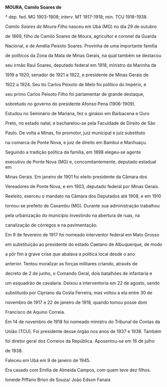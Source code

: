 **MOURA, Camilo Soares de**



\* dep. fed. MG 1903-1908; interv. MT 1917-1918; min. TCU 1918-1938.



*Camilo Soares de Moura Filho* nasceu em Ubá (MG) no dia 29 de outubro

de 1869, filho de Camilo Soares de Moura, agricultor e coronel da Guarda

Nacional, e de Amélia Peixoto Soares. Provinha de uma importante família

de políticos da Zona da Mata de Minas Gerais, na qual também se destacou

seu irmão Raul Soares, deputado federal em 1918, ministro da Marinha de

1919 a 1920, senador de 1921 a 1922, e presidente de Minas Gerais de

1922 a 1924. Seu tio Carlos Peixoto de Melo foi político do Império, e

seu primo Carlos Peixoto Filho foi parlamentar de grande destaque,

sobretudo no governo do presidente Afonso Pena (1906-1909).



Estudou no Seminário de Mariana, fez o ginásio em Barbacena e Ouro

Preto, no estado natal, e bacharelou-se pela Faculdade de Direito de São

Paulo. De volta a Minas, foi promotor, juiz municipal e juiz substituto

na comarca de Ponte Nova, e juiz de direito em Bambuí e Manhuaçu.



Seguindo a tradição política da família, em 1898 elegeu-se agente

executivo de Ponte Nova (MG) e, concomitantemente, deputado estadual em

Minas Gerais. Em janeiro de 1901 foi eleito presidente da Câmara dos

Vereadores de Ponte Nova, e em 1903, deputado federal por Minas Gerais.

Reeleito, exerceu o mandato na Câmara dos Deputados até 1908, e em 1910

tornou-se prefeito de Caxambu (MG). Durante sua administração trabalhou

pela urbanização do município investindo na abertura de ruas, na

canalização de córregos e na pavimentação.



Em 9 de fevereiro de 1917 foi nomeado interventor federal em Mato Grosso

em substituição ao presidente do estado Caetano de Albuquerque, de modo

a pôr fim à grave crise que abalava a política local desde o ano

anterior. Tentou moralizar as forças militares criando, através de

decreto de 2 de junho, o Comando Geral, dois batalhões de infantaria e

um esquadrão de cavalaria. Deixou a interventoria em 22 de agosto, sendo

substituído por Cipriano da Costa Ferreira, mas voltou a ela entre 30 de

novembro de 1917 e 22 de janeiro de 1918, quando tomou posse dom

Francisco de Aquino Correia.



Em 14 de novembro de 1918 foi nomeado ministro do Tribunal de Contas da

União (TCU). Foi presidente desse órgão nos anos de 1937 e 1938. Também

foi diretor geral dos Correios da República. Aposentou-se em 16 de julho

de 1938.



Faleceu em Ubá em 9 de janeiro de 1945.



Era casado com Emília de Almeida Campos, com quem teve dez filhos.



Ioneide Piffano Brion de Souza/ João Edson Fanaia



